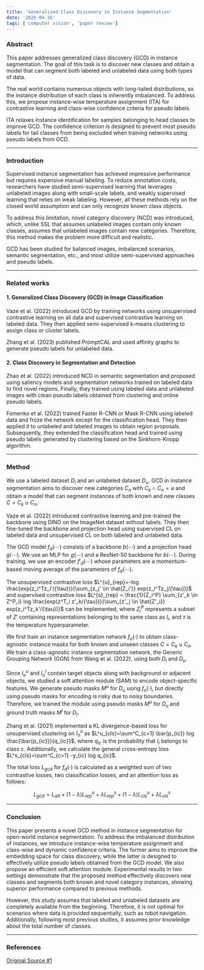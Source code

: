 ```yaml
---
title: 'Generalized Class Discovery in Instance Segmentation'
date: '2025-04-16'
tags: ['computer vision', 'paper review']
---
```


### Abstract

This paper addresses generalized class discovery (GCD) in instance segmentation. The goal of this task is to discover new classes and obtain a model that can segment both labeled and unlabeled data using both types of data.

The real world contains numerous objects with long-tailed distributions, so the instance distribution of each class is inherently imbalanced. To address this, we propose instance-wise temperature assignment (ITA) for contrastive learning and class-wise confidence criteria for pseudo labels.

ITA relaxes instance identification for samples belonging to head classes to improve GCD. The confidence criterion is designed to prevent most pseudo labels for tail classes from being excluded when training networks using pseudo labels from GCD.

---

### Introduction

Supervised instance segmentation has achieved impressive performance but requires expensive manual labeling. To reduce annotation costs, researchers have studied semi-supervised learning that leverages unlabeled images along with small-scale labels, and weakly supervised learning that relies on weak labeling. However, all these methods rely on the closed world assumption and can only recognize known class objects.

To address this limitation, novel category discovery (NCD) was introduced, which, unlike SSL that assumes unlabeled images contain only known classes, assumes that unlabeled images contain new categories. Therefore, this method makes the problem more difficult and realistic.

GCD has been studied for balanced images, imbalanced scenarios, semantic segmentation, etc., and most utilize semi-supervised approaches and pseudo labels.

---

### Related works

#### 1. Generalized Class Discovery (GCD) in Image Classification

Vaze et al. (2022) introduced GCD by training networks using unsupervised contrastive learning on all data and supervised contrastive learning on labeled data. They then applied semi-supervised k-means clustering to assign class or cluster labels.

Zhang et al. (2023) published PromptCAL and used affinity graphs to generate pseudo labels for unlabeled data.

#### 2. Class Discovery in Segmentation and Detection

Zhao et al. (2022) introduced NCD in semantic segmentation and proposed using saliency models and segmentation networks trained on labeled data to find novel regions. Finally, they trained using labeled data and unlabeled images with clean pseudo labels obtained from clustering and online pseudo labels.

Fomenko et al. (2022) trained Faster R-CNN or Mask R-CNN using labeled data and froze the network except for the classification head. They then applied it to unlabeled and labeled images to obtain region proposals. Subsequently, they extended the classification head and trained using pseudo labels generated by clustering based on the Sinkhorn-Knopp algorithm.


---

### Method

We use a labeled dataset $D_l$ and an unlabeled dataset $D_u$. GCD in instance segmentation aims to discover new categories $C_n$ with $C_k \cap C_n = \varnothing$ and obtain a model that can segment instances of both known and new classes $C=C_k \cup C_n$.

Vaze et al. (2022) introduced contrastive learning and pre-trained the backbone using DINO on the ImageNet dataset without labels. They then fine-tuned the backbone and projection head using supervised CL on labeled data and unsupervised CL on both labeled and unlabeled data.

The GCD model $f_d(\cdots)$ consists of a backbone $b(\cdots)$ and a projection head $g(\cdots)$. We use an MLP for $g(\cdots)$ and a ResNet-50 backbone for $b(\cdots)$. During training, we use an encoder $f'_d(\cdots)$ whose parameters are a momentum-based moving average of the parameters of $f_d(\cdots)$.

The unsupervised contrastive loss $L^{u}_{rep}=-log \frac{exp(z_i^Tz_i'/{\tau})}{\sum_{z_j' \in \hat{Z_i'}} exp(z_i^Tz_j/{\tau})}$ and supervised contrastive loss $L^{s}_{rep} = \frac{1}{Z_i^P} \sum_{z'_k \in Z^P_i} log \frac{exp(z^T_i z'_k/{\tau})}{\sum_{z'_j \in \hat{Z'_i}} exp(z_i^Tz_k'/{\tau})}$ can be implemented, where $Z_i^P$ represents a subset of $Z'$ containing representations belonging to the same class as $I_i$, and $\tau$ is the temperature hyperparameter.

We first train an instance segmentation network $f_o(\cdot)$ to obtain class-agnostic instance masks for both known and unseen classes $C=C_k \cup C_n$. We train a class-agnostic instance segmentation network, the Generic Grouping Network (GGN) from Wang et al. (2022), using both $D_l$ and $D_u$.

Since $I^u_o$ and $I^l_o$ contain target objects along with background or adjacent objects, we studied a soft attention module (SAM) to encode object-specific features. We generate pseudo masks $M^u$ for $D_u$ using $f_o(\cdot)$, but directly using pseudo masks for encoding is risky due to noisy boundaries. Therefore, we trained the module using pseudo masks $M^u$ for $D_u$ and ground truth masks $M^l$ for $D_l$.

Zhang et al. (2021) implemented a KL divergence-based loss for unsupervised clustering on $I^u_o$ as $L^u_{cls}=\sum^C_{c=1} \bar{p_{ic}} log \frac{\bar{p_{ic}}}{q_{ic}}$, where $q_{ic}$ is the probability that $I_i$ belongs to class c. Additionally, we calculate the general cross-entropy loss $L^s_{cls}=\sum^C_{c=1} -y_{ic} log q_{ic}$.

The total loss $L_{gcd}$ for $f_d(\cdot)$ is calculated as a weighted sum of two contrastive losses, two classification losses, and an attention loss as follows:

$$
L_{gcd} = L_{att} + (1-\lambda)L^u_{rep} + \lambda L^s_{rep} + (1-\lambda) L^u_{cls} + \lambda L^s_{cls}
$$

---

### Conclusion

This paper presents a novel GCD method in instance segmentation for open-world instance segmentation. To address the imbalanced distribution of instances, we introduce instance-wise temperature assignment and class-wise and dynamic confidence criteria. The former aims to improve the embedding space for class discovery, while the latter is designed to effectively utilize pseudo labels obtained from the GCD model. We also propose an efficient soft attention module. Experimental results in two settings demonstrate that the proposed method effectively discovers new classes and segments both known and novel category instances, showing superior performance compared to previous methods.

However, this study assumes that labeled and unlabeled datasets are completely available from the beginning. Therefore, it is not optimal for scenarios where data is provided sequentially, such as robot navigation. Additionally, following most previous studies, it assumes prior knowledge about the total number of classes.

---

### References

[Original Source #1](https://arxiv.org/pdf/2502.08149)
